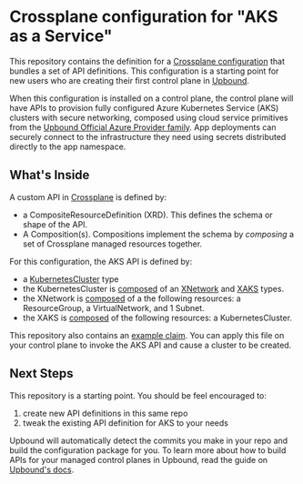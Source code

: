 # Crossplane configuration for "AKS as a Service"

This repository contains the definition for a [Crossplane configuration](https://docs.crossplane.io/v1.12/concepts/packages/#configuration-packages) that bundles a set of API definitions. This configuration is a starting point for new users who are creating their first control plane in [Upbound](https://console.upbound.io).

When this configuration is installed on a control plane, the control plane will have APIs to provision fully configured Azure Kubernetes Service (AKS) clusters with secure networking, composed using cloud service primitives from the [Upbound Official Azure Provider family](https://marketplace.upbound.io/providers/upbound/provider-family-azure). App deployments can securely connect to the infrastructure they need using secrets distributed directly to the app namespace.

## What's Inside

A custom API in [Crossplane](https://docs.crossplane.io/v1.12/getting-started/introduction/) is defined by:

- a CompositeResourceDefinition (XRD). This defines the schema or shape of the API.
- A Composition(s). Compositions implement the schema by _composing_ a set of Crossplane managed resources together.

For this configuration, the AKS API is defined by:

- a [KubernetesCluster](/apis/definition.yaml) type
- the KubernetesCluster is [composed](/apis/composition.yaml) of an [XNetwork](/apis/network/definition.yaml) and [XAKS](/apis/aks/definition.yaml) types.
- the XNetwork is [composed](/apis/network/composition.yaml) of a the following resources: a ResourceGroup, a VirtualNetwork, and 1 Subnet.
- the XAKS is [composed](/apis/aks/composition.yaml) of the following resources: a KubernetesCluster.

This repository also contains an [example claim](/.up/examples/cluster.yaml). You can apply this file on your control plane to invoke the AKS API and cause a cluster to be created.

## Next Steps

This repository is a starting point. You should be feel encouraged to:

1. create new API definitions in this same repo
2. tweak the existing API definition for AKS to your needs

Upbound will automatically detect the commits you make in your repo and build the configuration package for you. To learn more about how to build APIs for your managed control planes in Upbound, read the guide on [Upbound's docs](https://docs.upbound.io).
